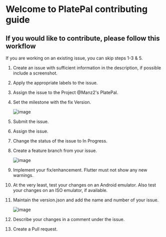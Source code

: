 # Welcome to PlatePal contributing guide

## If you would like to contribute, please follow this workflow

If you are working on an existing issue, you can skip steps 1-3 & 5.
1. Create an issue with sufficient information in the description, if possible include a screenshot.
2. Apply the appropriate labels to the issue.
3. Assign the issue to the Project @Manz2's PlatePal.
4. Set the milestone with the fix Version.

   ![image](https://github.com/Manz2/com.platePal.ios/assets/92571626/7245bc58-c393-4c70-85b9-354f60c8ea04)

5. Submit the issue.
6. Assign the issue.
7. Change the status of the issue to In Progress.
8. Create a feature branch from your issue.

   ![image](https://github.com/Manz2/com.platePal.ios/assets/92571626/34750027-082d-4daa-b111-e8ffd5b0ac13)

9. Implement your fix/enhancement. Flutter must not show any new warnings.
10. At the very least, test your changes on an Android emulator. Also test your changes on an ISO emulator, if available.
11. Maintain the version.json and add the name and number of your issue.

    ![image](https://github.com/Manz2/com.platePal.ios/assets/92571626/82129c66-be58-4b1e-9f8c-230f659fdf18)
   
12. Describe your changes in a comment under the issue.
13. Create a Pull request. 
